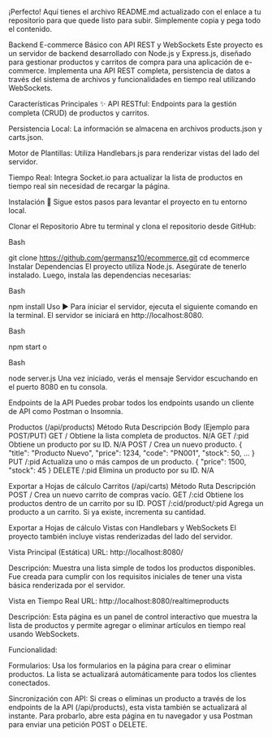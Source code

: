 ¡Perfecto! Aquí tienes el archivo README.md actualizado con el enlace a tu repositorio para que quede listo para subir. Simplemente copia y pega todo el contenido.

Backend E-commerce Básico con API REST y WebSockets
Este proyecto es un servidor de backend desarrollado con Node.js y Express.js, diseñado para gestionar productos y carritos de compra para una aplicación de e-commerce. Implementa una API REST completa, persistencia de datos a través del sistema de archivos y funcionalidades en tiempo real utilizando WebSockets.

Características Principales ✨
API RESTful: Endpoints para la gestión completa (CRUD) de productos y carritos.

Persistencia Local: La información se almacena en archivos products.json y carts.json.

Motor de Plantillas: Utiliza Handlebars.js para renderizar vistas del lado del servidor.

Tiempo Real: Integra Socket.io para actualizar la lista de productos en tiempo real sin necesidad de recargar la página.

Instalación 🔧
Sigue estos pasos para levantar el proyecto en tu entorno local.

Clonar el Repositorio
Abre tu terminal y clona el repositorio desde GitHub:

Bash

git clone https://github.com/germansz10/ecommerce.git
cd ecommerce
Instalar Dependencias
El proyecto utiliza Node.js. Asegúrate de tenerlo instalado. Luego, instala las dependencias necesarias:

Bash

npm install
Uso ▶️
Para iniciar el servidor, ejecuta el siguiente comando en la terminal. El servidor se iniciará en http://localhost:8080.

Bash

npm start
o

Bash

node server.js
Una vez iniciado, verás el mensaje Servidor escuchando en el puerto 8080 en tu consola.

Endpoints de la API
Puedes probar todos los endpoints usando un cliente de API como Postman o Insomnia.

Productos (/api/products)
Método	Ruta	Descripción	Body (Ejemplo para POST/PUT)
GET	/	Obtiene la lista completa de productos.	N/A
GET	/:pid	Obtiene un producto por su ID.	N/A
POST	/	Crea un nuevo producto.	{ "title": "Producto Nuevo", "price": 1234, "code": "PN001", "stock": 50, ... }
PUT	/:pid	Actualiza uno o más campos de un producto.	{ "price": 1500, "stock": 45 }
DELETE	/:pid	Elimina un producto por su ID.	N/A

Exportar a Hojas de cálculo
Carritos (/api/carts)
Método	Ruta	Descripción
POST	/	Crea un nuevo carrito de compras vacío.
GET	/:cid	Obtiene los productos dentro de un carrito por su ID.
POST	/:cid/product/:pid	Agrega un producto a un carrito. Si ya existe, incrementa su cantidad.

Exportar a Hojas de cálculo
Vistas con Handlebars y WebSockets
El proyecto también incluye vistas renderizadas del lado del servidor.

Vista Principal (Estática)
URL: http://localhost:8080/

Descripción: Muestra una lista simple de todos los productos disponibles. Fue creada para cumplir con los requisitos iniciales de tener una vista básica renderizada por el servidor.

Vista en Tiempo Real
URL: http://localhost:8080/realtimeproducts

Descripción: Esta página es un panel de control interactivo que muestra la lista de productos y permite agregar o eliminar artículos en tiempo real usando WebSockets.

Funcionalidad:

Formularios: Usa los formularios en la página para crear o eliminar productos. La lista se actualizará automáticamente para todos los clientes conectados.

Sincronización con API: Si creas o eliminas un producto a través de los endpoints de la API (/api/products), esta vista también se actualizará al instante. Para probarlo, abre esta página en tu navegador y usa Postman para enviar una petición POST o DELETE.